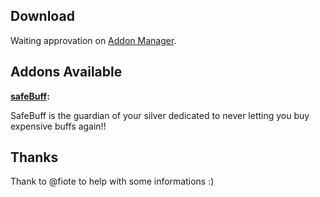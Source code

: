 ## Download ##

Waiting approvation on [Addon Manager](https://github.com/Excrulon/Tree-of-Savior-Addon-Manager/releases/latest).

## Addons Available

<b>[safeBuff](https://github.com/spereira2017/ToS-Addons/wiki/safeBuff):</b>

SafeBuff is the guardian of your silver dedicated to never letting you buy expensive buffs again!!

## Thanks

Thank to @fiote to help with some informations :)
